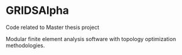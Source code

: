 # GRIDSAlpha
Code related to Master thesis project

Modular finite element analysis software with topology optimization methodologies.
